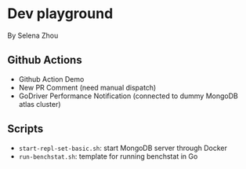 # Dev playground
By Selena Zhou

## Github Actions
- Github Action Demo
- New PR Comment (need manual dispatch)
- GoDriver Performance Notification (connected to dummy MongoDB atlas cluster)

## Scripts
- `start-repl-set-basic.sh`: start MongoDB server through Docker
- `run-benchstat.sh`: template for running benchstat in Go
